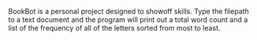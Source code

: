 BookBot is a personal project designed to showoff skills. Type the filepath to a text document and the program will print out a total word count 
and a list of the frequency of all of the letters sorted from most to least.